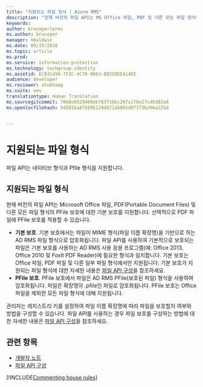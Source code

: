 ```yaml
---
title: "지원되는 파일 형식 | Azure RMS"
description: "현재 버전의 파일 API는 MS Office 파일, PDF 및 다른 모든 파일 형식의 PFile 보호에 대한 기본 보호를 지원합니다."
keywords: 
author: bruceperlerms
ms.author: bruceper
manager: mbaldwin
ms.date: 09/25/2016
ms.topic: article
ms.prod: 
ms.service: information-protection
ms.technology: techgroup-identity
ms.assetid: EC831494-7F2C-4C70-9063-B02CDDEA14EE
audience: developer
ms.reviewer: shubhamp
ms.suite: ems
translationtype: Human Translation
ms.sourcegitcommit: 7068e0529409eb783f16bc207a17be27cd5d82a8
ms.openlocfilehash: 54501ba875895129db71ab001d07373b266a225d


---
```


# <a name="supported-file-formats"></a>지원되는 파일 형식

파일 API는 네이티브 형식과 Pfile 형식을 지원합니다.

## <a name="supported-file-formats"></a>지원되는 파일 형식

현재 버전의 파일 API는 Microsoft Office 파일, PDF(Portable Document Files) 및 다른 모든 파일 형식의 PFile 보호에 대한 기본 보호를 지원합니다. 선택적으로 PDF 파일에 PFile 보호를 적용할 수 있습니다.

-   **기본 보호**. 기본 보호에서는 파일이 MIME 형식(파일 이름 확장명)을 기반으로 하는 AD RMS 파일 형식으로 암호화됩니다. 파일 API를 사용하여 기본적으로 보호되는 파일은 기본 보호를 사용하는 AD RMS 사용 응용 프로그램(예: Office 2013, Office 2010 및 FoxIt PDF Reader)에 필요한 형식과 일치합니다. 기본 보호는 Office 파일, PDF 파일 및 다른 일부 파일 형식에서만 지원됩니다. 기본 보호가 지원되는 파일 형식에 대한 자세한 내용은 [파일 API 구성](file-api-configuration.md)을 참조하세요.
-   **PFile 보호**. PFile 보호에서 파일은 AD RMS PFile(보호된 파일) 형식을 사용하여 암호화됩니다. 파일은 확장명이 .pfile인 파일로 암호화됩니다. PFile 보호는 Office 파일을 제외한 모든 파일 형식에 대해 지원됩니다.

관리자는 레지스트리 키를 설정하여 파일 이름 확장명에 따라 파일을 보호할지 여부와 방법을 구성할 수 있습니다. 파일 API를 사용하는 경우 파일 보호를 구성하는 방법에 대한 자세한 내용은 [파일 API 구성](file-api-configuration.md)을 참조하세요.

## <a name="related-topics"></a>관련 항목

* [개발자 노트](developer-notes.md)
* [파일 API 구성](file-api-configuration.md)
 
[!INCLUDE[Commenting house rules](../includes/houserules.md)]


<!--HONumber=Jan17_HO1-->


